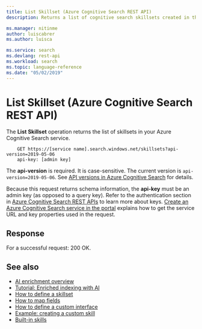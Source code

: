```yaml
---
title: List Skillset (Azure Cognitive Search REST API)
description: Returns a list of cognitive search skillsets created in the current Azure Cognitive Search service..

ms.manager: nitinme
author: luiscabrer
ms.author: luisca

ms.service: search
ms.devlang: rest-api
ms.workload: search
ms.topic: language-reference
ms.date: "05/02/2019"
---
```

# List Skillset (Azure Cognitive Search REST API)

  The **List Skillset** operation returns the list of skillsets in your Azure Cognitive Search service.  

```  
    GET https://[service name].search.windows.net/skillsets?api-version=2019-05-06 
    api-key: [admin key]  
```  

 The **api-version** is required. It is case-sensitive. The current version is `api-version=2019-05-06`. See [API versions in Azure Cognitive Search](https://docs.microsoft.com/azure/search/search-api-versions) for details. 

 Because this request returns schema information, the **api-key** must be an admin key (as opposed to a query key). Refer to the authentication section in [Azure Cognitive Search REST APIs](index.md) to learn more about keys. [Create an Azure Cognitive Search service in the portal](https://azure.microsoft.com/documentation/articles/search-create-service-portal/) explains how to get the service URL and key properties used in the request.  

## Response  
 For a successful request: 200 OK. 

## See also  

+ [AI enrichment overview](https://docs.microsoft.com/azure/search/cognitive-search-concept-intro)
+ [Tutorial: Enriched indexing with AI](https://docs.microsoft.com/azure/search/cognitive-search-tutorial-blob)
+ [How to define a skillset](https://docs.microsoft.com/azure/search/cognitive-search-defining-skillset)
+ [How to map fields](https://docs.microsoft.com/azure/search/cognitive-search-output-field-mapping)
+ [How to define a custom interface](https://docs.microsoft.com/azure/search/cognitive-search-custom-skill-interface)
+ [Example: creating a custom skill](https://docs.microsoft.com/azure/search/cognitive-search-create-custom-skill-example)
+ [Built-in skills](https://docs.microsoft.com/azure/search/cognitive-search-predefined-skills)
